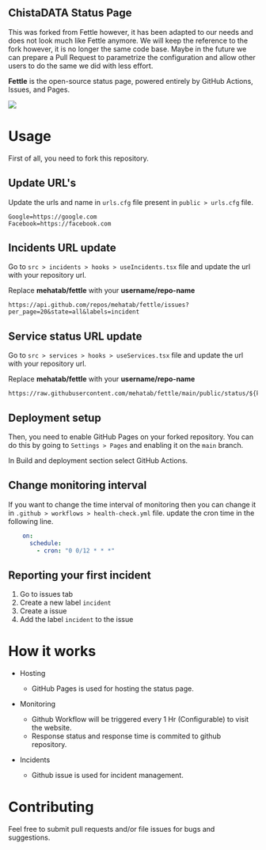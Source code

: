 ## ChistaDATA Status Page

This was forked from Fettle however, it has been adapted to our needs and does not look much like Fettle anymore.
We will keep the reference to the fork however, it is no longer the same code base.
Maybe in the future we can prepare a Pull Request to parametrize the configuration and allow other users to do the same we did with less effort.


**Fettle** is the open-source status page, powered entirely by GitHub Actions, Issues, and Pages.

<img src="./public/ss.png" />


# Usage
First of all, you need to fork this repository.

## Update URL's
Update the urls and name in `urls.cfg` file present in `public > urls.cfg` file.

```text
Google=https://google.com
Facebook=https://facebook.com
```

## Incidents URL update
Go to `src > incidents > hooks > useIncidents.tsx` file and update the url with your repository url.

Replace **mehatab/fettle** with your **username/repo-name**
```
https://api.github.com/repos/mehatab/fettle/issues?per_page=20&state=all&labels=incident
```

## Service status URL update
Go to `src > services > hooks > useServices.tsx` file and update the url with your repository url.

Replace **mehatab/fettle** with your **username/repo-name**
```
https://raw.githubusercontent.com/mehatab/fettle/main/public/status/${key}_report.log
```

## Deployment setup

Then, you need to enable GitHub Pages on your forked repository. You can do this by going to `Settings > Pages` and enabling it on the `main` branch.

In Build and deployment section select GitHub Actions.

## Change monitoring interval
If you want to change the time interval of monitoring then you can change it in `.github > workflows > health-check.yml` file.
update the cron time in the following line.

```yaml
    on:
      schedule:
        - cron: "0 0/12 * * *"
```

## Reporting your first incident
1. Go to issues tab 
2. Create a new label `incident`
3. Create a issue
4. Add the label `incident` to the issue


# How it works

- Hosting
    - GitHub Pages is used for hosting the status page.

- Monitoring
    - Github Workflow will be triggered every 1 Hr (Configurable) to visit the website.
    - Response status and response time is commited to github repository.

- Incidents
    - Github issue is used for incident management.

# Contributing
Feel free to submit pull requests and/or file issues for bugs and suggestions.
